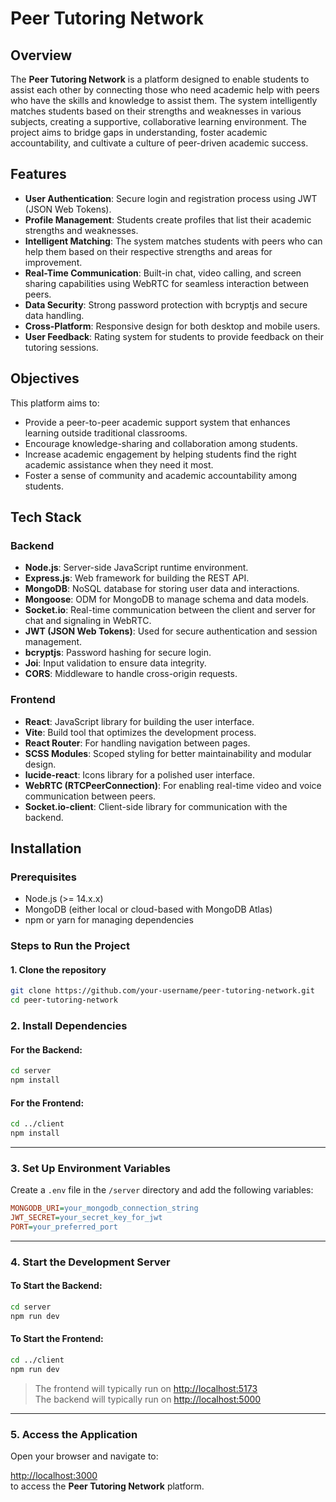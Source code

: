 # Peer Tutoring Network

## Overview

The **Peer Tutoring Network** is a platform designed to enable students to assist each other by connecting those who need academic help with peers who have the skills and knowledge to assist them. The system intelligently matches students based on their strengths and weaknesses in various subjects, creating a supportive, collaborative learning environment. The project aims to bridge gaps in understanding, foster academic accountability, and cultivate a culture of peer-driven academic success.

## Features

- **User Authentication**: Secure login and registration process using JWT (JSON Web Tokens).
- **Profile Management**: Students create profiles that list their academic strengths and weaknesses.
- **Intelligent Matching**: The system matches students with peers who can help them based on their respective strengths and areas for improvement.
- **Real-Time Communication**: Built-in chat, video calling, and screen sharing capabilities using WebRTC for seamless interaction between peers.
- **Data Security**: Strong password protection with bcryptjs and secure data handling.
- **Cross-Platform**: Responsive design for both desktop and mobile users.
- **User Feedback**: Rating system for students to provide feedback on their tutoring sessions.

## Objectives

This platform aims to:

- Provide a peer-to-peer academic support system that enhances learning outside traditional classrooms.
- Encourage knowledge-sharing and collaboration among students.
- Increase academic engagement by helping students find the right academic assistance when they need it most.
- Foster a sense of community and academic accountability among students.

## Tech Stack

### Backend

- **Node.js**: Server-side JavaScript runtime environment.
- **Express.js**: Web framework for building the REST API.
- **MongoDB**: NoSQL database for storing user data and interactions.
- **Mongoose**: ODM for MongoDB to manage schema and data models.
- **Socket.io**: Real-time communication between the client and server for chat and signaling in WebRTC.
- **JWT (JSON Web Tokens)**: Used for secure authentication and session management.
- **bcryptjs**: Password hashing for secure login.
- **Joi**: Input validation to ensure data integrity.
- **CORS**: Middleware to handle cross-origin requests.

### Frontend

- **React**: JavaScript library for building the user interface.
- **Vite**: Build tool that optimizes the development process.
- **React Router**: For handling navigation between pages.
- **SCSS Modules**: Scoped styling for better maintainability and modular design.
- **lucide-react**: Icons library for a polished user interface.
- **WebRTC (RTCPeerConnection)**: For enabling real-time video and voice communication between peers.
- **Socket.io-client**: Client-side library for communication with the backend.

## Installation

### Prerequisites

- Node.js (>= 14.x.x)
- MongoDB (either local or cloud-based with MongoDB Atlas)
- npm or yarn for managing dependencies

### Steps to Run the Project

#### 1. Clone the repository

```bash
git clone https://github.com/your-username/peer-tutoring-network.git
cd peer-tutoring-network
```

### 2. Install Dependencies

#### For the Backend:

```bash
cd server
npm install
```

#### For the Frontend:

```bash
cd ../client
npm install
```

---

### 3. Set Up Environment Variables

Create a `.env` file in the `/server` directory and add the following variables:

```ini
MONGODB_URI=your_mongodb_connection_string
JWT_SECRET=your_secret_key_for_jwt
PORT=your_preferred_port
```

---

### 4. Start the Development Server

#### To Start the Backend:

```bash
cd server
npm run dev
```

#### To Start the Frontend:

```bash
cd ../client
npm run dev
```

> The frontend will typically run on [http://localhost:5173](http://localhost:5173)  
> The backend will typically run on [http://localhost:5000](http://localhost:5000)

---

### 5. Access the Application

Open your browser and navigate to:

[http://localhost:3000](http://localhost:3000)  
to access the **Peer Tutoring Network** platform.
